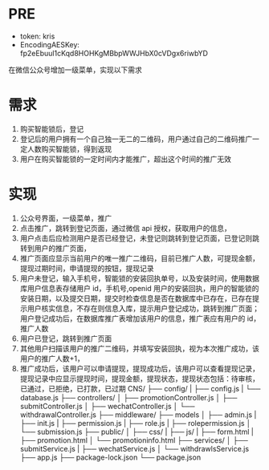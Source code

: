 # PRE

- token: kris
- EncodingAESKey: fp2eEbuul1cKqd8HOHKgMBbpWWJHbX0cVDgx6riwbYD

在微信公众号增加一级菜单，实现以下需求

# 需求

1. 购买智能锁后，登记
2. 登记后的用户拥有一个自己独一无二的二维码，用户通过自己的二维码推广一定人数购买智能锁，得到返现
3. 用户在购买智能锁的一定时间内才能推广，超出这个时间的推广无效

# 实现

1. 公众号界面，一级菜单，推广
2. 点击推广，跳转到登记页面，通过微信 api 授权，获取用户的信息，
3. 用户点击后应检测用户是否已经登记，未登记则跳转到登记页面，已登记则跳转到用户的推广页面，
4. 推广页面应显示当前用户的唯一推广二维码，目前已推广人数，可提现金额，提现过期时间，申请提现的按钮，提现记录
5. 用户未登记，输入手机号，智能锁的安装回执单号，以及安装时间，使用数据库用户信息表存储用户 id，手机号,openid 用户的安装回执，用户的智能锁的安装日期，以及提交日期，提交时检查信息是否在数据库中已存在，已存在提示用户核实信息，不存在则信息入库，提示用户登记成功，跳转到推广页面；用户登记成功后，在数据库推广表增加该用户的信息，推广表应有用户的 id，推广人数
6. 用户已登记，跳转到推广页面
7. 其他用户扫描该用户的推广二维码，并填写安装回执，视为本次推广成功，该用户的推广人数+1，
8. 推广成功后，该用户可以申请提现，提现成功后，该用户可以查看提现记录，提现记录中应显示提现时间，提现金额，提现状态，提现状态包括：待审核，已通过，已拒绝，已打款，已过期
CNS/
├── config/
|   ├── config.js
|   └── database.js
├── controllers/
│   ├── promotionController.js
│   ├── submitController.js
│   ├── wechatController.js
│   └── withdrawalController.js
├── middleware/
├── models
│   ├── admin.js
|   ├── init.js
|   ├── permission.js
|   ├── role.js
|   ├── rolepermission.js
│   └── submission.js
├── public/
│   ├── css/
|   ├── js/
|   ├── form.html
|   ├── promotion.html
│   └── promotioninfo.html
├── services/
│   ├── submitService.js
|   ├── wechatService.js
│   └── withdrawlsService.js
├── app.js
├── package-lock.json
└── package.json